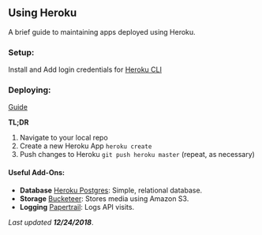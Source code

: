 ## Using Heroku
A brief guide to maintaining apps deployed using Heroku.

### Setup:
Install and Add login credentials for [Heroku CLI](https://devcenter.heroku.com/articles/heroku-cli)

### Deploying:
[Guide](https://devcenter.heroku.com/articles/git#creating-a-heroku-remote)

**TL;DR**
1. Navigate to your local repo
2. Create a new Heroku App `heroku create`
3. Push changes to Heroku `git push heroku master` (repeat, as necessary)

#### Useful Add-Ons:
- **Database** [Heroku Postgres](https://elements.heroku.com/addons/heroku-postgresql): Simple, relational database.
- **Storage** [Bucketeer](https://elements.heroku.com/addons/bucketeer): Stores media using Amazon S3.
- **Logging** [Papertrail](https://elements.heroku.com/addons/papertrail): Logs API visits.

_Last updated **12/24/2018**_.
